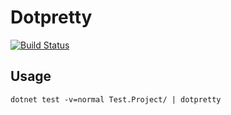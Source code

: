 # Dotpretty

[![Build Status](https://travis-ci.org/ericmeyer/dotpretty.svg?branch=master)](https://travis-ci.org/ericmeyer/dotpretty)

## Usage

`dotnet test -v=normal Test.Project/ | dotpretty`
